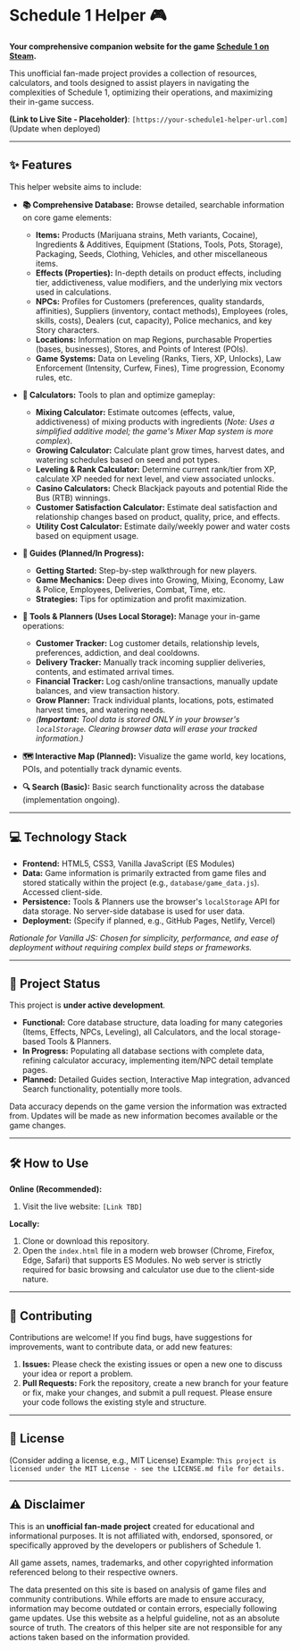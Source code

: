 # Schedule 1 Helper 🎮

**Your comprehensive companion website for the game [Schedule 1 on Steam](https://store.steampowered.com/app/1579860/Schedule_1/).**

This unofficial fan-made project provides a collection of resources, calculators, and tools designed to assist players in navigating the complexities of Schedule 1, optimizing their operations, and maximizing their in-game success.

**(Link to Live Site - Placeholder)**: `[https://your-schedule1-helper-url.com]` (Update when deployed)

---

## ✨ Features

This helper website aims to include:

*   **📚 Comprehensive Database:** Browse detailed, searchable information on core game elements:
    *   **Items:** Products (Marijuana strains, Meth variants, Cocaine), Ingredients & Additives, Equipment (Stations, Tools, Pots, Storage), Packaging, Seeds, Clothing, Vehicles, and other miscellaneous items.
    *   **Effects (Properties):** In-depth details on product effects, including tier, addictiveness, value modifiers, and the underlying mix vectors used in calculations.
    *   **NPCs:** Profiles for Customers (preferences, quality standards, affinities), Suppliers (inventory, contact methods), Employees (roles, skills, costs), Dealers (cut, capacity), Police mechanics, and key Story characters.
    *   **Locations:** Information on map Regions, purchasable Properties (bases, businesses), Stores, and Points of Interest (POIs).
    *   **Game Systems:** Data on Leveling (Ranks, Tiers, XP, Unlocks), Law Enforcement (Intensity, Curfew, Fines), Time progression, Economy rules, etc.

*   **🧮 Calculators:** Tools to plan and optimize gameplay:
    *   **Mixing Calculator:** Estimate outcomes (effects, value, addictiveness) of mixing products with ingredients (*Note: Uses a simplified additive model; the game's Mixer Map system is more complex*).
    *   **Growing Calculator:** Calculate plant grow times, harvest dates, and watering schedules based on seed and pot types.
    *   **Leveling & Rank Calculator:** Determine current rank/tier from XP, calculate XP needed for next level, and view associated unlocks.
    *   **Casino Calculators:** Check Blackjack payouts and potential Ride the Bus (RTB) winnings.
    *   **Customer Satisfaction Calculator:** Estimate deal satisfaction and relationship changes based on product, quality, price, and effects.
    *   **Utility Cost Calculator:** Estimate daily/weekly power and water costs based on equipment usage.

*   **📖 Guides (Planned/In Progress):**
    *   **Getting Started:** Step-by-step walkthrough for new players.
    *   **Game Mechanics:** Deep dives into Growing, Mixing, Economy, Law & Police, Employees, Deliveries, Combat, Time, etc.
    *   **Strategies:** Tips for optimization and profit maximization.

*   **📝 Tools & Planners (Uses Local Storage):** Manage your in-game operations:
    *   **Customer Tracker:** Log customer details, relationship levels, preferences, addiction, and deal cooldowns.
    *   **Delivery Tracker:** Manually track incoming supplier deliveries, contents, and estimated arrival times.
    *   **Financial Tracker:** Log cash/online transactions, manually update balances, and view transaction history.
    *   **Grow Planner:** Track individual plants, locations, pots, estimated harvest times, and watering needs.
    *   *(**Important:** Tool data is stored ONLY in your browser's `localStorage`. Clearing browser data will erase your tracked information.)*

*   **🗺️ Interactive Map (Planned):** Visualize the game world, key locations, POIs, and potentially track dynamic events.

*   **🔍 Search (Basic):** Basic search functionality across the database (implementation ongoing).

---

## 💻 Technology Stack

*   **Frontend:** HTML5, CSS3, Vanilla JavaScript (ES Modules)
*   **Data:** Game information is primarily extracted from game files and stored statically within the project (e.g., `database/game_data.js`). Accessed client-side.
*   **Persistence:** Tools & Planners use the browser's `localStorage` API for data storage. No server-side database is used for user data.
*   **Deployment:** (Specify if planned, e.g., GitHub Pages, Netlify, Vercel)

*Rationale for Vanilla JS: Chosen for simplicity, performance, and ease of deployment without requiring complex build steps or frameworks.*

---

## 🚀 Project Status

This project is **under active development**.

*   **Functional:** Core database structure, data loading for many categories (Items, Effects, NPCs, Leveling), all Calculators, and the local storage-based Tools & Planners.
*   **In Progress:** Populating all database sections with complete data, refining calculator accuracy, implementing item/NPC detail template pages.
*   **Planned:** Detailed Guides section, Interactive Map integration, advanced Search functionality, potentially more tools.

Data accuracy depends on the game version the information was extracted from. Updates will be made as new information becomes available or the game changes.

---

## 🛠️ How to Use

**Online (Recommended):**

1.  Visit the live website: `[Link TBD]`

**Locally:**

1.  Clone or download this repository.
2.  Open the `index.html` file in a modern web browser (Chrome, Firefox, Edge, Safari) that supports ES Modules. No web server is strictly required for basic browsing and calculator use due to the client-side nature.

---

## 🤝 Contributing

Contributions are welcome! If you find bugs, have suggestions for improvements, want to contribute data, or add new features:

1.  **Issues:** Please check the existing issues or open a new one to discuss your idea or report a problem.
2.  **Pull Requests:** Fork the repository, create a new branch for your feature or fix, make your changes, and submit a pull request. Please ensure your code follows the existing style and structure.

---

## 📜 License

(Consider adding a license, e.g., MIT License)
Example: `This project is licensed under the MIT License - see the LICENSE.md file for details.`

---

## ⚠️ Disclaimer

This is an **unofficial fan-made project** created for educational and informational purposes. It is not affiliated with, endorsed, sponsored, or specifically approved by the developers or publishers of Schedule 1.

All game assets, names, trademarks, and other copyrighted information referenced belong to their respective owners.

The data presented on this site is based on analysis of game files and community contributions. While efforts are made to ensure accuracy, information may become outdated or contain errors, especially following game updates. Use this website as a helpful guideline, not as an absolute source of truth. The creators of this helper site are not responsible for any actions taken based on the information provided.